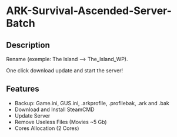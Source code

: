 # ARK-Survival-Ascended-Server-Batch

## Description

Rename (exemple: The Island --> The_Island_WP).

One click download update and start the server!

## Features

- Backup: Game.ini, GUS.ini, .arkprofile, .profilebak, .ark and .bak
- Download and Install SteamCMD
- Update Server
- Remove Useless Files (Movies ~5 Gb)
- Cores Allocation (2 Cores)
